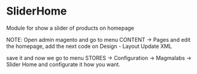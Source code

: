 # SliderHome
Module for show a slider of products on homepage

NOTE: Open admin magento and go to menu CONTENT -> Pages and edit the homepage, add the next code on Design - Layout Update XML

<referenceContainer name="content">
  <block class="Magmalabs\Slider\Block\Index\Index" name="slider_index_index"   template="Magmalabs_Slider::slider_index_index.phtml"/>
</referenceContainer>

<head>
  <css src="Magmalabs_Slider::css/slider.css"/>
</head>

save it and now we go to menu STORES -> Configuration -> Magmalabs -> Slider Home 
and configurate it how you want.

